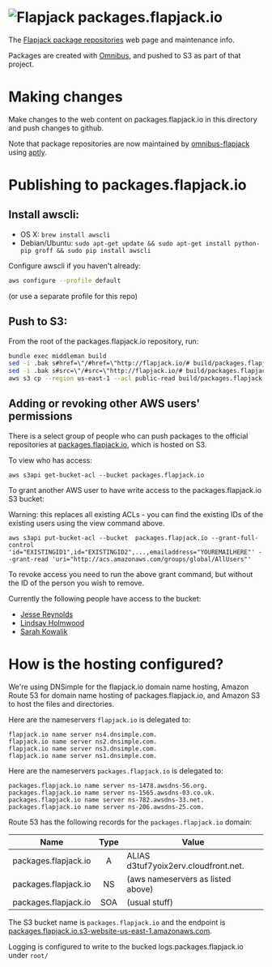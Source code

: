 # ![Flapjack](http:////flapjack.io/images/flapjack-2013-notext-transparent-50-50.png "Flapjack") packages.flapjack.io

The [Flapjack package repositories](http://packages.flapjack.io/) web page and maintenance info.

Packages are created with [Omnibus](http://github.com/flapjack/omnibus-flapjack),
and pushed to S3 as part of that project.

# Making changes

Make changes to the web content on packages.flapjack.io in this directory and push changes to github.

Note that package repositories are now maintained by [omnibus-flapjack](http://github.com/flapjack/omnibus-flapjack) using [aptly](http://www.aptly.info).

# Publishing to packages.flapjack.io

## Install awscli:

 * OS X: `brew install awscli`
 * Debian/Ubuntu: `sudo apt-get update && sudo apt-get install python-pip groff && sudo pip install awscli`

Configure awscli if you haven't already:

``` bash
aws configure --profile default
```

(or use a separate profile for this repo)

## Push to S3:

From the root of the packages.flapjack.io repository, run:

```bash
bundle exec middleman build
sed -i .bak s#href=\"/#href=\"http://flapjack.io/# build/packages.flapjack.io/index.html
sed -i .bak s#src=\"/#src=\"http://flapjack.io/# build/packages.flapjack.io/index.html
aws s3 cp --region us-east-1 --acl public-read build/packages.flapjack.io/index.html s3://packages.flapjack.io/
```

## Adding or revoking other AWS users' permissions

There is a select group of people who can push packages to the official repositories at [packages.flapjack.io](http://packages.flapjack.io), which is hosted on S3.

To view who has access:

```
aws s3api get-bucket-acl --bucket packages.flapjack.io
```

To grant another AWS user to have write access to the packages.flapjack.io S3 bucket:

<div class="alert alert-info">
Warning: this replaces all existing ACLs - you can find the existing IDs of the existing users using the view command above.
</div>

```
aws s3api put-bucket-acl --bucket  packages.flapjack.io --grant-full-control 'id="EXISTINGID1",id="EXISTINGID2",...,emailaddress="YOUREMAILHERE"' --grant-read 'uri="http://acs.amazonaws.com/groups/global/AllUsers"'
```

To revoke access you need to run the above grant command, but without the ID of the person you wish to remove.

Currently the following people have access to the bucket:

 - [Jesse Reynolds](https://github.com/jessereynolds)
 - [Lindsay Holmwood](https://github.com/auxesis)
 - [Sarah Kowalik](https://github.com/hobbsee)

# How is the hosting configured?

We're using DNSimple for the flapjack.io domain name hosting, Amazon Route 53 for domain name hosting of packages.flapjack.io, and Amazon S3 to host the files and directories.

Here are the nameservers `flapjack.io` is delegated to:

```
flapjack.io name server ns4.dnsimple.com.
flapjack.io name server ns2.dnsimple.com.
flapjack.io name server ns3.dnsimple.com.
flapjack.io name server ns1.dnsimple.com.
```

Here are the nameservers `packages.flapjack.io` is delegated to:

```
packages.flapjack.io name server ns-1478.awsdns-56.org.
packages.flapjack.io name server ns-1565.awsdns-03.co.uk.
packages.flapjack.io name server ns-782.awsdns-33.net.
packages.flapjack.io name server ns-206.awsdns-25.com.
```

Route 53 has the following records for the `packages.flapjack.io` domain:

| Name               | Type | Value                                |
|--------------------|:----:|--------------------------------------|
|packages.flapjack.io| A    | ALIAS d3tuf7yoix2erv.cloudfront.net. |
|packages.flapjack.io| NS   | (aws nameservers as listed above)    |
|packages.flapjack.io| SOA  | (usual stuff)                        |

The S3 bucket name is `packages.flapjack.io` and the endpoint is [packages.flapjack.io.s3-website-us-east-1.amazonaws.com](http://packages.flapjack.io.s3-website-us-east-1.amazonaws.com).

Logging is configured to write to the bucked logs.packages.flapjack.io under `root/`
